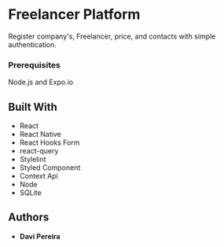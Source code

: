 # Freelancer Platform

Register company's, Freelancer, price, and contacts with simple authentication.

### Prerequisites

Node.js and Expo.io

## Built With

* React
* React Native
* React Hooks Form
* react-query
* Stylelint
* Styled Component
* Context Api
* Node
* SQLite

## Authors

* **Davi Pereira**
